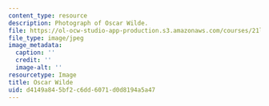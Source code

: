 ```yaml
---
content_type: resource
description: Photograph of Oscar Wilde.
file: https://ol-ocw-studio-app-production.s3.amazonaws.com/courses/21l-420-literary-studies-the-legacy-of-england-spring-2006/d4149a845bf2c6dd6071d0d8194a5a47_chp_oscar_wilde.jpg
file_type: image/jpeg
image_metadata:
  caption: ''
  credit: ''
  image-alt: ''
resourcetype: Image
title: Oscar Wilde
uid: d4149a84-5bf2-c6dd-6071-d0d8194a5a47
---
```

